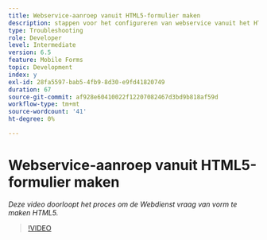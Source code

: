 ```yaml
---
title: Webservice-aanroep vanuit HTML5-formulier maken
description: stappen voor het configureren van webservice vanuit het HTML5-formulier
type: Troubleshooting
role: Developer
level: Intermediate
version: 6.5
feature: Mobile Forms
topic: Development
index: y
exl-id: 28fa5597-bab5-4fb9-8d30-e9fd41820749
duration: 67
source-git-commit: af928e60410022f12207082467d3bd9b818af59d
workflow-type: tm+mt
source-wordcount: '41'
ht-degree: 0%

---
```


# Webservice-aanroep vanuit HTML5-formulier maken

*Deze video doorloopt het proces om de Webdienst vraag van vorm te maken HTML5.*

>[!VIDEO](https://video.tv.adobe.com/v/335505?quality=12&learn=on)
